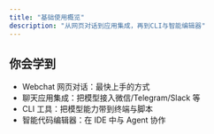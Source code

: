 ```yaml
---
title: "基础使用概览"
description: "从网页对话到应用集成，再到CLI与智能编辑器"
---
```


## 你会学到

- Webchat 网页对话：最快上手的方式
- 聊天应用集成：把模型接入微信/Telegram/Slack 等
- CLI 工具：把模型能力带到终端与脚本
- 智能代码编辑器：在 IDE 中与 Agent 协作
